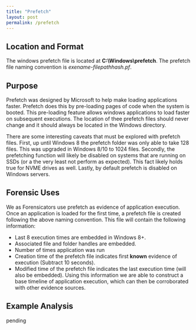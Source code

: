 ```yaml
---
title: "Prefetch"
layout: post
permalink: /prefetch
---
```


## Location and Format

The windows prefetch file is located at **C:\Windows\prefetch**. The prefetch file naming convention is *exename-filepathhash.pf*. 

## Purpose

Prefetch was designed by Microsoft to help make loading applications faster. Prefetch does this by pre-loading pages of code when the system is booted. This pre-loading feature allows windows applications to load faster on subsequent executions. The location of thee prefetch files should never change and it should always be located in the Windows directory.

There are some interesting caveats that must be explored with prefetch files. First, up until Windows 8 the prefetch folder was only able to take 128 files. This was upgraded in Windows 8/10 to 1024 files. Secondly, the prefetching function will likely be disabled on systems that are running on SSDs (or a the very least not perform as expected). This fact likely holds true for NVME drives as well. Lastly, by default prefetch is disabled on Windows servers.

## Forensic Uses

We as Forensicators use prefetch as evidence of application execution. Once an application is loaded for the first time, a prefetch file is created following the above naming convention. This file will contain the following information:
- Last 8 execution times are embedded in Windows 8+.
- Associated file and folder handles are embedded.
- Number of times application was run
- Creation time of the prefetch file indicates first **known** evidence of execution (Subtract 10 seconds).
- Modified time of the prefetch file indicates the last execution time (will also be embedded).
Using this information we are able to construct a base timeline of application execution, which can then be corroborated with other evidence sources.

## Example Analysis

pending